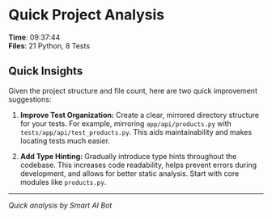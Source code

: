 # Quick Project Analysis

**Time**: 09:37:44  
**Files**: 21 Python, 8 Tests

## Quick Insights

Given the project structure and file count, here are two quick improvement suggestions:

1.  **Improve Test Organization:** Create a clear, mirrored directory structure for your tests. For example, mirroring `app/api/products.py` with `tests/app/api/test_products.py`. This aids maintainability and makes locating tests much easier.

2.  **Add Type Hinting:** Gradually introduce type hints throughout the codebase. This increases code readability, helps prevent errors during development, and allows for better static analysis. Start with core modules like `products.py`.


---
*Quick analysis by Smart AI Bot*
